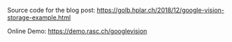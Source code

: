 Source code for the blog post: https://golb.hplar.ch/2018/12/google-vision-storage-example.html

Online Demo: https://demo.rasc.ch/googlevision
